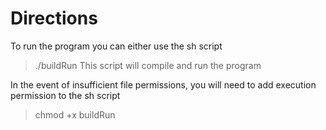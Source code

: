 # Directions
To run the program you can either use the sh script
>./buildRun
This script will compile and run the program

In the event of insufficient file permissions, you will need to add
execution permission to the sh script
>chmod +x buildRun